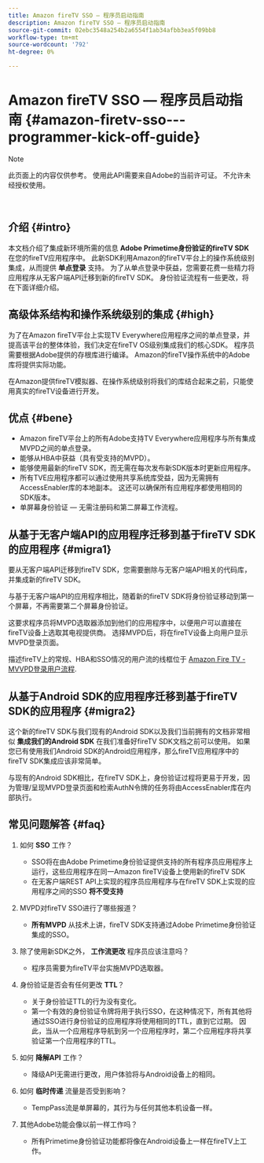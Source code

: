 ```yaml
---
title: Amazon fireTV SSO — 程序员启动指南
description: Amazon fireTV SSO — 程序员启动指南
source-git-commit: 02ebc3548a254b2a6554f1ab34afbb3ea5f09bb8
workflow-type: tm+mt
source-wordcount: '792'
ht-degree: 0%

---
```


# Amazon fireTV SSO — 程序员启动指南 {#amazon-firetv-sso---programmer-kick-off-guide}

>[!NOTE]
>
>此页面上的内容仅供参考。 使用此API需要来自Adobe的当前许可证。 不允许未经授权使用。

</br>

## 介绍 {#intro}

本文档介绍了集成新环境所需的信息 **Adobe Primetime身份验证的fireTV SDK** 在您的fireTV应用程序中。 此新SDK利用Amazon的fireTV平台上的操作系统级别集成，从而提供 **单点登录** 支持。 为了从单点登录中获益，您需要花费一些精力将应用程序从无客户端API迁移到新的fireTV SDK。 身份验证流程有一些更改，将在下面详细介绍。

## 高级体系结构和操作系统级别的集成 {#high}

为了在Amazon fireTV平台上实现TV Everywhere应用程序之间的单点登录，并提高该平台的整体体验，我们决定在fireTV OS级别集成我们的核心SDK。 程序员需要根据Adobe提供的存根库进行编译。 Amazon的fireTV操作系统中的Adobe库将提供实际功能。

在Amazon提供fireTV模拟器、在操作系统级别将我们的库结合起来之前，只能使用真实的fireTV设备进行开发。

## 优点 {#bene}

* Amazon fireTV平台上的所有Adobe支持TV Everywhere应用程序与所有集成MVPD之间的单点登录。
* 能够从HBA中获益（具有受支持的MVPD）。
* 能够使用最新的fireTV SDK，而无需在每次发布新SDK版本时更新应用程序。
* 所有TVE应用程序都可以通过使用共享系统库受益，因为无需拥有AccessEnabler库的本地副本。 这还可以确保所有应用程序都使用相同的SDK版本。
* 单屏幕身份验证 — 无需注册码和第二屏幕工作流程。

## 从基于无客户端API的应用程序迁移到基于fireTV SDK的应用程序 {#migra1}

要从无客户端API迁移到fireTV SDK，您需要删除与无客户端API相关的代码库，并集成新的fireTV SDK。

与基于无客户端API的应用程序相比，随着新的fireTV SDK将身份验证移动到第一个屏幕，不再需要第二个屏幕身份验证。

这要求程序员将MVPD选取器添加到他们的应用程序中，以便用户可以直接在fireTV设备上选取其电视提供商。 选择MVPD后，将在fireTV设备上向用户显示MVPD登录页面。

描述fireTV上的常规、HBA和SSO情况的用户流的线框位于 [Amazon Fire TV - MVVPD登录用户流程](https://xd.adobe.com/view/9058288e-4b67-43a1-9d5b-5f76ede6c51e/).

## 从基于Android SDK的应用程序迁移到基于fireTV SDK的应用程序 {#migra2}

这个新的fireTV SDK与我们现有的Android SDK以及我们当前拥有的文档非常相似 **集成我们的Android SDK** <!--http://tve.helpdocsonline.com/android-technical-overview-->在我们准备好fireTV SDK文档之前可以使用。 如果您已有使用我们Android SDK的Android应用程序，那么fireTV应用程序中的fireTV SDK集成应该非常简单。

与现有的Android SDK相比，在fireTV SDK上，身份验证过程将更易于开发，因为管理/呈现MVPD登录页面和检索AuthN令牌的任务将由AccessEnabler库在内部执行。

## 常见问题解答 {#faq}

1. 如何 **SSO** 工作？

   * SSO将在由Adobe Primetime身份验证提供支持的所有程序员应用程序上运行，这些应用程序在同一Amazon fireTV设备上使用新的fireTV SDK
   * 在无客户端REST API上实现的程序员应用程序与在fireTV SDK上实现的应用程序之间的SSO **将不受支持**

1. MVPD对fireTV SSO进行了哪些报道？

   * **所有MVPD** 从技术上讲，fireTV SDK支持通过Adobe Primetime身份验证集成的SSO。

1. 除了使用新SDK之外， **工作流更改** 程序员应该注意吗？

   * 程序员需要为fireTV平台实施MVPD选取器。

1. 身份验证是否会有任何更改 **TTL**？

   * 关于身份验证TTL的行为没有变化。
   * 第一个有效的身份验证令牌将用于执行SSO，在这种情况下，所有其他将通过SSO进行身份验证的应用程序将使用相同的TTL，直到它过期。 因此，当从一个应用程序导航到另一个应用程序时，第二个应用程序将共享验证第一个应用程序的TTL。

1. 如何 **降解API** 工作？

   * 降级API无需进行更改，用户体验将与Android设备上的相同。

1. 如何 **临时传递** 流量是否受到影响？

   * TempPass流是单屏幕的，其行为与任何其他本机设备一样。

1. 其他Adobe功能会像以前一样工作吗？

   * 所有Primetime身份验证功能都将像在Android设备上一样在fireTV上工作。
